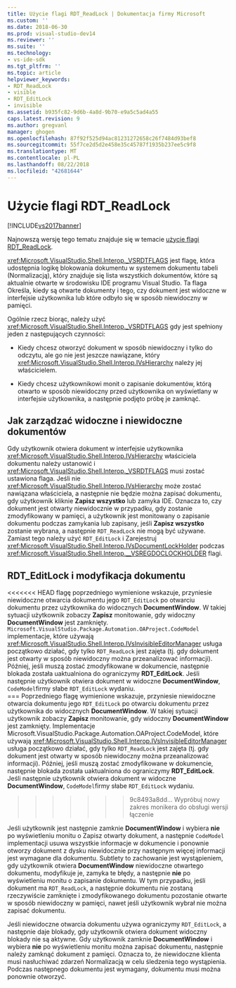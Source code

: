 ```yaml
---
title: Użycie flagi RDT_ReadLock | Dokumentacja firmy Microsoft
ms.custom: ''
ms.date: 2018-06-30
ms.prod: visual-studio-dev14
ms.reviewer: ''
ms.suite: ''
ms.technology:
- vs-ide-sdk
ms.tgt_pltfrm: ''
ms.topic: article
helpviewer_keywords:
- RDT_ReadLock
- visible
- RDT_EditLock
- invisible
ms.assetid: b935fc82-9d6b-4a8d-9b70-e9a5c5ad4a55
caps.latest.revision: 9
ms.author: gregvanl
manager: ghogen
ms.openlocfilehash: 87f92f525d94ac81231272658c26f7484d93bef8
ms.sourcegitcommit: 55f7ce2d5d2e458e35c45787f1935b237ee5c9f8
ms.translationtype: MT
ms.contentlocale: pl-PL
ms.lasthandoff: 08/22/2018
ms.locfileid: "42681644"
---
```

# <a name="rdtreadlock-usage"></a>Użycie flagi RDT_ReadLock
[!INCLUDE[vs2017banner](../../includes/vs2017banner.md)]

Najnowszą wersję tego tematu znajduje się w temacie [użycie flagi RDT_ReadLock](https://docs.microsoft.com/visualstudio/extensibility/internals/rdt-readlock-usage).  
  
<xref:Microsoft.VisualStudio.Shell.Interop._VSRDTFLAGS> jest flagę, która udostępnia logikę blokowania dokumentu w systemem dokumentu tabeli (Normalizacją), który znajduje się lista wszystkich dokumentów, które są aktualnie otwarte w środowisku IDE programu Visual Studio. Ta flaga Określa, kiedy są otwarte dokumenty i tego, czy dokument jest widoczne w interfejsie użytkownika lub które odbyło się w sposób niewidoczny w pamięci.  
  
 Ogólnie rzecz biorąc, należy użyć <xref:Microsoft.VisualStudio.Shell.Interop._VSRDTFLAGS> gdy jest spełniony jeden z następujących czynności:  
  
-   Kiedy chcesz otworzyć dokument w sposób niewidoczny i tylko do odczytu, ale go nie jest jeszcze nawiązane, który <xref:Microsoft.VisualStudio.Shell.Interop.IVsHierarchy> należy jej właścicielem.  
  
-   Kiedy chcesz użytkownikowi monit o zapisanie dokumentów, którą otwarto w sposób niewidoczny przed użytkownika on wyświetlany w interfejsie użytkownika, a następnie podjęto próbę je zamknąć.  
  
## <a name="how-to-manage-visible-and-invisible-documents"></a>Jak zarządzać widoczne i niewidoczne dokumentów  
 Gdy użytkownik otwiera dokument w interfejsie użytkownika <xref:Microsoft.VisualStudio.Shell.Interop.IVsHierarchy> właściciela dokumentu należy ustanowić i <xref:Microsoft.VisualStudio.Shell.Interop._VSRDTFLAGS> musi zostać ustawiona flaga. Jeśli nie <xref:Microsoft.VisualStudio.Shell.Interop.IVsHierarchy> może zostać nawiązana właściciela, a następnie nie będzie można zapisać dokumentu, gdy użytkownik kliknie **Zapisz wszystko** lub zamyka IDE. Oznacza to, czy dokument jest otwarty niewidocznie w przypadku, gdy zostanie zmodyfikowany w pamięci, a użytkownik jest monitowany o zapisanie dokumentu podczas zamykania lub zapisany, jeśli **Zapisz wszystko** zostanie wybrana, a następnie `RDT_ReadLock` nie mogą być używane. Zamiast tego należy użyć `RDT_EditLock` i Zarejestruj <xref:Microsoft.VisualStudio.Shell.Interop.IVsDocumentLockHolder> podczas <xref:Microsoft.VisualStudio.Shell.Interop.__VSREGDOCLOCKHOLDER> flagi.  
  
## <a name="rdteditlock-and-document-modification"></a>RDT_EditLock i modyfikacja dokumentu  
<<<<<<< HEAD flagę poprzedniego wymienione wskazuje, przyniesie niewidoczne otwarcia dokumentu jego `RDT_EditLock` po otwarciu dokumentu przez użytkownika do widocznych **DocumentWindow**. W takiej sytuacji użytkownik zobaczy **Zapisz** monitowanie, gdy widoczny **DocumentWindow** jest zamknięty. `Microsoft.VisualStudio.Package.Automation.OAProject.CodeModel` implementacje, które używają <xref:Microsoft.VisualStudio.Shell.Interop.IVsInvisibleEditorManager> usługa początkowo działać, gdy tylko `RDT_ReadLock` jest zajęta (tj. gdy dokument jest otwarty w sposób niewidoczny można przeanalizować informacji). Później, jeśli muszą zostać zmodyfikowane w dokumencie, następnie blokada została uaktualniona do ograniczymy **RDT_EditLock**. Jeśli następnie użytkownik otwiera dokument w widoczne **DocumentWindow**, `CodeModel`firmy słabe `RDT_EditLock` wydaniu.  
=== Poprzedniego flagę wymienione wskazuje, przyniesie niewidoczne otwarcia dokumentu jego `RDT_EditLock` po otwarciu dokumentu przez użytkownika do widocznych **DocumentWindow**. W takiej sytuacji użytkownik zobaczy **Zapisz** monitowanie, gdy widoczny **DocumentWindow** jest zamknięty. Implementacje Microsoft.VisualStudio.Package.Automation.OAProject.CodeModel, które używają <xref:Microsoft.VisualStudio.Shell.Interop.IVsInvisibleEditorManager> usługa początkowo działać, gdy tylko `RDT_ReadLock` jest zajęta (tj. gdy dokument jest otwarty w sposób niewidoczny można przeanalizować informacji). Później, jeśli muszą zostać zmodyfikowane w dokumencie, następnie blokada została uaktualniona do ograniczymy **RDT_EditLock**. Jeśli następnie użytkownik otwiera dokument w widoczne **DocumentWindow**, `CodeModel`firmy słabe `RDT_EditLock` wydaniu.  
>>>>>>> 9c8493a8dd... Wypróbuj nowy zakres monikera do obsługi wersji łączenie
  
 Jeśli użytkownik jest następnie zamknie **DocumentWindow** i wybiera **nie** po wyświetleniu monitu o Zapisz otwarty dokument, a następnie `CodeModel` implementacji usuwa wszystkie informacje w dokumencie i ponownie otworzy dokument z dysku niewidocznie przy następnym więcej informacji jest wymagane dla dokumentu. Subtlety to zachowanie jest wystąpieniem, gdy użytkownik otwiera **DocumentWindow** niewidoczne otwartego dokumentu, modyfikuje je, zamyka te błędy, a następnie **nie** po wyświetleniu monitu o zapisanie dokumentu. W tym przypadku, jeśli dokument ma `RDT_ReadLock`, a następnie dokumentu nie zostaną rzeczywiście zamknięte i zmodyfikowanego dokumentu pozostanie otwarte w sposób niewidoczny w pamięci, nawet jeśli użytkownik wybrał nie można zapisać dokumentu.  
  
 Jeśli niewidoczne otwarcia dokumentu używa ograniczymy `RDT_EditLock`, a następnie daje blokady, gdy użytkownik otwiera dokument widoczny blokady nie są aktywne. Gdy użytkownik zamknie **DocumentWindow** i wybiera **nie** po wyświetleniu monitu można zapisać dokumentu, następnie należy zamknąć dokument z pamięci. Oznacza to, że niewidoczne klienta musi nasłuchiwać zdarzeń Normalizacją w celu śledzenia tego wystąpienia. Podczas następnego dokumentu jest wymagany, dokumentu musi można ponownie otworzyć.

